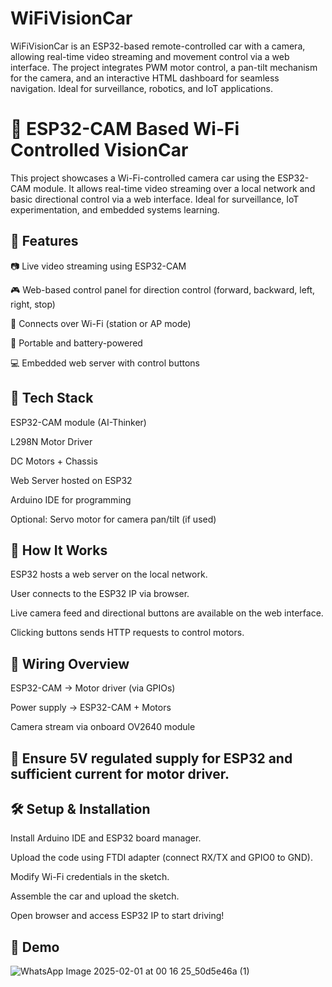 # WiFiVisionCar
WiFiVisionCar is an ESP32-based remote-controlled car with a camera, allowing real-time video streaming and movement control via a web interface. The project integrates PWM motor control, a pan-tilt mechanism for the camera, and an interactive HTML dashboard for seamless navigation. Ideal for surveillance, robotics, and IoT applications.

# 🚗 ESP32-CAM Based Wi-Fi Controlled VisionCar
This project showcases a Wi-Fi-controlled camera car using the ESP32-CAM module. It allows real-time video streaming over a local network and basic directional control via a web interface. Ideal for surveillance, IoT experimentation, and embedded systems learning.

## 🔧 Features
📷 Live video streaming using ESP32-CAM

🎮 Web-based control panel for direction control (forward, backward, left, right, stop)

📡 Connects over Wi-Fi (station or AP mode)

🔋 Portable and battery-powered

💻 Embedded web server with control buttons

## 🧠 Tech Stack
ESP32-CAM module (AI-Thinker)

L298N Motor Driver

DC Motors + Chassis

Web Server hosted on ESP32

Arduino IDE for programming

Optional: Servo motor for camera pan/tilt (if used)

## 🚀 How It Works
ESP32 hosts a web server on the local network.

User connects to the ESP32 IP via browser.

Live camera feed and directional buttons are available on the web interface.

Clicking buttons sends HTTP requests to control motors.

## 🔌 Wiring Overview
ESP32-CAM -> Motor driver (via GPIOs)

Power supply -> ESP32-CAM + Motors

Camera stream via onboard OV2640 module

## 📌 Ensure 5V regulated supply for ESP32 and sufficient current for motor driver.

## 🛠 Setup & Installation
Install Arduino IDE and ESP32 board manager.

Upload the code using FTDI adapter (connect RX/TX and GPIO0 to GND).

Modify Wi-Fi credentials in the sketch.

Assemble the car and upload the sketch.

Open browser and access ESP32 IP to start driving!

## 📸 Demo
![WhatsApp Image 2025-02-01 at 00 16 25_50d5e46a (1)](https://github.com/user-attachments/assets/7da32581-d987-4112-aef5-95ffefde20e3)
